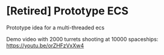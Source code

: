 # [Retired] Prototype ECS

Prototype idea for a multi-threaded ecs

Demo video with 2000 turrets shooting at 10000 spaceships: https://youtu.be/orZHFzVxXw4
